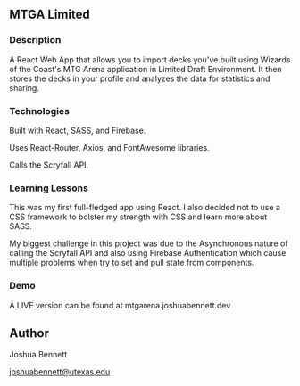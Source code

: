 ## MTGA Limited

### Description
A React Web App that allows you to import decks you've built using Wizards of the Coast's MTG Arena application in Limited Draft Environment. It then stores the decks in your profile and analyzes the data for statistics and sharing.

### Technologies
Built with React, SASS, and Firebase.

Uses React-Router, Axios, and FontAwesome libraries.

Calls the Scryfall API.

### Learning Lessons
This was my first full-fledged app using React. I also decided not to use a CSS framework to bolster my strength with CSS and learn more about SASS.

My biggest challenge in this project was due to the Asynchronous nature of calling the Scryfall API and also using Firebase Authentication which cause multiple problems when try to set and pull state from components.

### Demo
A LIVE version can be found at mtgarena.joshuabennett.dev 

## Author
Joshua Bennett

joshuabennett@utexas.edu
